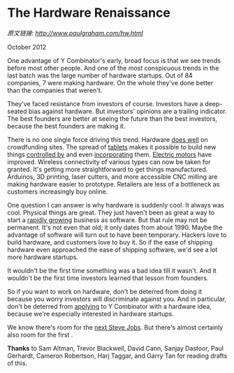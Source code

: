 # The Hardware Renaissance

_原文链接: <http://www.paulgraham.com/hw.html>_

October 2012  
  
One advantage of Y Combinator's early, broad focus is that we see trends before most other people. And one of the most conspicuous trends in the last batch was the large number of hardware startups. Out of 84 companies, 7 were making hardware. On the whole they've done better than the companies that weren't.  
  
They've faced resistance from investors of course. Investors have a deep-seated bias against hardware. But investors' opinions are a trailing indicator. The best founders are better at seeing the future than the best investors, because the best founders are making it.  
  
There is no one single force driving this trend. Hardware [does well](http://bits.blogs.nytimes.com/2012/05/11/pebble-smartwatch-tops-out-at-10-million-on-kickstarter/) on crowdfunding sites. The spread of [tablets](http://paulgraham.com/tablets.html) makes it possible to build new things [controlled by](http://lockitron.com) and even [incorporating](http://doublerobotics.com) them. [Electric motors](http://www.boostedboards.com/) have improved. Wireless connectivity of various types can now be taken for granted. It's getting more straightforward to get things manufactured. Arduinos, 3D printing, laser cutters, and more accessible CNC milling are making hardware easier to prototype. Retailers are less of a bottleneck as customers increasingly buy online.  
  
One question I can answer is why hardware is suddenly cool. It always was cool. Physical things are great. They just haven't been as great a way to start a [rapidly growing](growth.html) business as software. But that rule may not be permanent. It's not even that old; it only dates from about 1990. Maybe the advantage of software will turn out to have been temporary. Hackers love to build hardware, and customers love to buy it. So if the ease of shipping hardware even approached the ease of shipping software, we'd see a lot more hardware startups.  
  
It wouldn't be the first time something was a bad idea till it wasn't. And it wouldn't be the first time investors learned that lesson from founders.  
  
So if you want to work on hardware, don't be deterred from doing it because you worry investors will discriminate against you. And in particular, don't be deterred from [applying](http://ycombinator.com/apply.html) to Y Combinator with a hardware idea, because we're especially interested in hardware startups.  
  
We know there's room for the [next Steve Jobs](ambitious.html). But there's almost certainly also room for the first <Your Name Here>.  
  
  
  
  
  
**Thanks** to Sam Altman, Trevor Blackwell, David Cann, Sanjay Dastoor, Paul Gerhardt, Cameron Robertson, Harj Taggar, and Garry Tan for reading drafts of this.  
  

